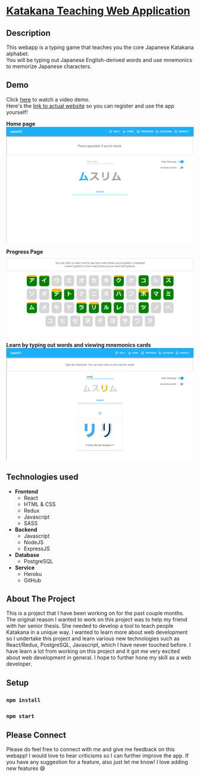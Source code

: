 # [Katakana Teaching Web Application](https://tale97.github.io/KatakanaTeachingWebapp/)

## Description

This webapp is a typing game that teaches you the core Japanese Katakana alphabet.  
You will be typing out Japanese English-derived words and use mnemonics to memorize Japanese characters.

## Demo

Click [here](https://youtu.be/wIK9oneUrDg) to watch a video demo.  
Here's the [link to actual website](https://tale97.github.io/KatakanaTeachingWebapp/) so you can register and use the app yourself!

**Home page**  
![Home Page](./images/homepage.PNG?raw=true)

**Progress Page**  
![Progress Page](./images/progress.PNG?raw=true)

**Learn by typing out words and viewing mnemonics cards**  
![Example Usage](./images/Learn.PNG?raw=true)

## Technologies used

- **Frontend**
  - React
  - HTML & CSS
  - Redux
  - Javascript
  - SASS
- **Backend**
  - Javascript
  - NodeJS
  - ExpressJS
- **Database**
  - PostgreSQL
- **Service**
  - Heroku
  - GitHub
  
## About The Project
This is a project that I have been working on for the past couple months. The original reason I wanted to work on this project was to help my friend with her senior thesis. She needed to develop a tool to teach people Katakana in a unique way. I wanted to learn more about web development so I undertake this project and learn various new technologies such as React/Redux, PostgreSQL, Javascript, which I have never touched before. I have learn a lot from working on this project and it got me very excited about web development in general. I hope to further hone my skill as a web developer.

## Setup
### `npm install`
### `npm start`

## Please Connect
Please do feel free to connect with me and give me feedback on this webapp! I would love to hear criticisms so I can further improve the app. If you have any suggestion for a feature, also just let me know! I love adding new features :smile:
